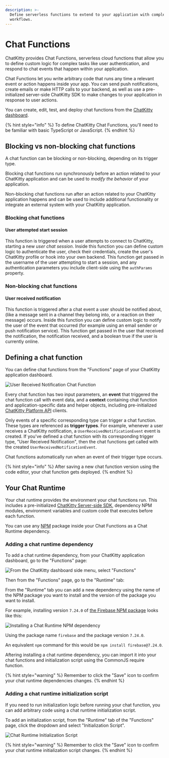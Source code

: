 ```yaml
---
description: >-
  Define serverless functions to extend to your application with complex
  workflows.
---
```


# Chat Functions

ChatKitty provides Chat Functions, serverless cloud functions that allow you to define custom logic for complex tasks like user authentication, and respond to chat events that happen within your application.

Chat Functions let you write arbitrary code that runs any time a relevant event or action happens inside your app. You can send push notifications, create emails or make HTTP calls to your backend, as well as use a pre-initialized server-side ChatKitty SDK to make changes to your application in response to user actions.

You can create, edit, test, and deploy chat functions from the [ChatKitty dashboard](https://dashboard.chatkitty.com/functions).

{% hint style="info" %}
To define ChatKitty Chat Functions, you'll need to be familiar with basic TypeScript or JavaScript.
{% endhint %}

## Blocking vs non-blocking chat functions

A chat function can be blocking or non-blocking, depending on its trigger type.

Blocking chat functions run synchronously before an action related to your ChatKitty application and can be used to _modify the behavior_ of your application.

Non-blocking chat functions run after an action related to your ChatKitty application happens and can be used to include additional functionality or integrate an external system with your ChatKitty application.

### Blocking chat functions

#### User attempted start session <a id="chat-functions-blocking-chat-function-types-user-attempted-start-session"></a>

This function is triggered when a user attempts to connect to ChatKitty, starting a new _user chat session_. Inside this function you can define custom logic to authenticate the user, check their credentials, create the user's ChatKitty profile or hook into your own backend. This function get passed in the username of the user attempting to start a session, and any authentication parameters you include client-side using the `authParams` property.

### Non-blocking chat functions <a id="chat-functions-non-blocking-chat-function-types"></a>

#### User received notification <a id="chat-functions-non-blocking-chat-function-types-user-received-notification"></a>

This function is triggered after a chat event a user should be notified about, \(like a message sent in a channel they belong into, or a reaction on their message\) occurs. Inside this function you can define custom logic to notify the user of the event that occurred \(for example using an email sender or push notification service\). This function get passed in the user that received the notification, the notification received, and a boolean true if the user is currently online.

## Defining a chat function

You can define chat functions from the "Functions" page of your ChatKitty application dashboard.

![User Received Notification Chat Function](https://chatkitty.github.io/chatkitty-api-docs/images/chat-functions/chatkitty-chat-function-example-a2a180a8.png)

Every chat function has two input parameters, an **event** that triggered the chat function call with event data, and a **context** containing chat function and application-specific data and helper objects, including pre-initialized [ChatKitty Platform API](https://chatkitty.github.io/chatkitty-server-side-sdk-js/) clients.

Only events of a specific corresponding type can trigger a chat function. These types are referenced as **trigger types**. For example, whenever a user receives a ChatKitty notification, a `UserReceivedNotificationEvent` event is created. If you've defined a chat function with its corresponding trigger type, "User Received Notification", then the chat functions get called with the created `UserReceivedNotificationEvent`.

Chat functions automatically run when an event of their trigger type occurs.

{% hint style="info" %}
After saving a new chat function version using the code editor, your chat function gets deployed.
{% endhint %}

## Your Chat Runtime

Your chat runtime provides the environment your chat functions run. This includes a pre-initialized [ChatKitty Server-side SDK](https://chatkitty.github.io/chatkitty-server-side-sdk-js/), dependency NPM modules, environment variables and custom code that executes before each function.

You can use any [NPM](https://www.npmjs.com/) package inside your Chat Functions as a Chat Runtime dependency.

### Adding a chat runtime dependency <a id="chat-functions-adding-a-chat-runtime-dependency"></a>

To add a chat runtime dependency, from your ChatKitty application dashboard, go to the "Functions" page:

![From the ChatKitty dashboard side menu, select &quot;Functions&quot;](https://chatkitty.github.io/chatkitty-api-docs/images/chat-functions/chatkitty-side-menu-functions-40fc7e48.png)

Then from the "Functions" page, go to the "Runtime" tab:

From the "Runtime" tab you can add a new dependency using the name of the NPM package you want to install and the version of the package you want to install.

For example, installing version `7.24.0` of [the Firebase NPM package](https://www.npmjs.com/package/firebase) looks like this:

![Installing a Chat Runtime NPM dependency](https://chatkitty.github.io/chatkitty-api-docs/images/chat-functions/chatkitty-runtime-add-dependency-example-b09d549e.png)

Using the package name `firebase` and the package version `7.24.0`.

An equivalent `npm` command for this would be `npm install firebase@7.24.0`.

Aftering installing a chat runtime dependency, you can import it into your chat functions and initialization script using the CommonJS require function.

{% hint style="warning" %}
Remember to click the "Save" icon to confirm your chat runtime dependencies changes.
{% endhint %}

### Adding a chat runtime initialization script

If you need to run initialization logic before running your chat function, you can add arbitrary code using a chat runtime initialization script.

To add an initialization script, from the "Runtime" tab of the "Functions" page, click the dropdown and select "Initialization Script".

![Chat Runtime Initialization Script](https://chatkitty.github.io/chatkitty-api-docs/images/chat-functions/chatkitty-runtime-initialization-script-9124113f.png)

{% hint style="warning" %}
Remember to click the "Save" icon to confirm your chat runtime initialization script changes.
{% endhint %}

